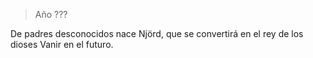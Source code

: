 > Año ???

De padres desconocidos nace Njörd, que se convertirá en el rey de los dioses Vanir en el futuro.
